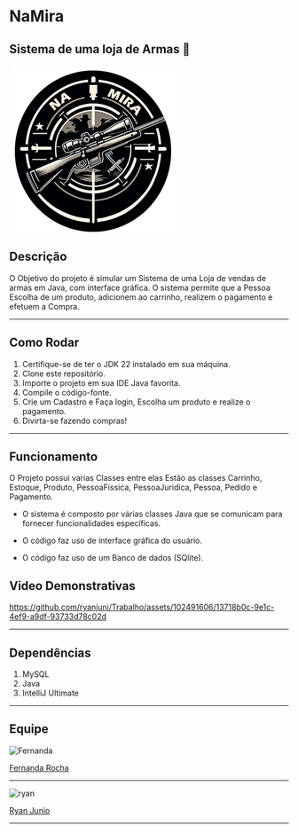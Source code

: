 # NaMira

## Sistema de uma loja de Armas 🛒

![logo](https://github.com/fernandarrocha/NaMira/blob/main/logonamira1.png)


## Descrição
  O Objetivo do projeto é simular um Sistema de uma Loja de vendas de armas  em Java, com interface gráfica. O sistema permite que a Pessoa  Escolha de um  produto, adicionem ao carrinho,  realizem o pagamento e efetuem a Compra.

<hr>

## Como Rodar
1. Certifique-se de ter o JDK 22 instalado em sua máquina.
2. Clone este repositório.
3. Importe o projeto em sua IDE Java favorita.
4. Compile o código-fonte.
6. Crie um Cadastro e Faça login, Escolha um produto e realize o pagamento.
7. Divirta-se fazendo compras!

<hr>

## Funcionamento
O Projeto possui varias Classes  entre elas Estão as classes Carrinho, Estoque, Produto, PessoaFissica, PessoaJuridica, Pessoa, Pedido e Pagamento.

- O sistema é composto por várias classes Java que se comunicam para fornecer funcionalidades específicas.

- O código faz uso  de interface gráfica do usuário.
- O código faz uso de um Banco de dados (SQlite).


## Video  Demonstrativas


https://github.com/ryanjuni/Trabalho/assets/102491606/13718b0c-9e1c-4ef9-a9df-93733d78c02d

<hr> 

## Dependências 
 1. MySQL
 2. Java
 3. IntelliJ Ultimate

<hr>

## Equipe
![Fernanda](https://github.com/ryanjuni/Trabalho/assets/102491606/9613109f-b2d6-44ef-85a5-b49318766ab6)
 

<a href="https://github.com/fernandarrocha" target="_blank"> Fernanda Rocha </a> 

----------------------------------------------------------------------------------------------------

![ryan](https://github.com/ryanjuni/Trabalho/assets/102491606/860ad601-7fc0-4b61-97c9-1741f80ebc5a)

<a href="https://github.com/ryanjuni" target="_blank">Ryan Junio </a>

----------------------------------------------------------------------------------------------------
